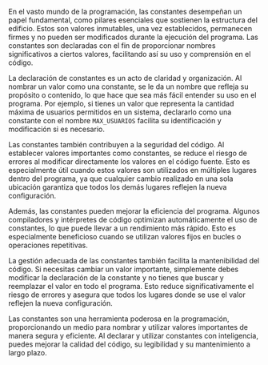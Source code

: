 En el vasto mundo de la programación, las constantes desempeñan un papel fundamental, como pilares esenciales que sostienen la estructura del edificio. Estos son valores inmutables, una vez establecidos, permanecen firmes y no pueden ser modificados durante la ejecución del programa. Las constantes son declaradas con el fin de proporcionar nombres significativos a ciertos valores, facilitando así su uso y comprensión en el código.

La declaración de constantes es un acto de claridad y organización. Al nombrar un valor como una constante, se le da un nombre que refleja su propósito o contenido, lo que hace que sea más fácil entender su uso en el programa. Por ejemplo, si tienes un valor que representa la cantidad máxima de usuarios permitidos en un sistema, declararlo como una constante con el nombre `MAX_USUARIOS` facilita su identificación y modificación si es necesario.

Las constantes también contribuyen a la seguridad del código. Al establecer valores importantes como constantes, se reduce el riesgo de errores al modificar directamente los valores en el código fuente. Esto es especialmente útil cuando estos valores son utilizados en múltiples lugares dentro del programa, ya que cualquier cambio realizado en una sola ubicación garantiza que todos los demás lugares reflejen la nueva configuración.

Además, las constantes pueden mejorar la eficiencia del programa. Algunos compiladores y intérpretes de código optimizan automáticamente el uso de constantes, lo que puede llevar a un rendimiento más rápido. Esto es especialmente beneficioso cuando se utilizan valores fijos en bucles o operaciones repetitivas.

La gestión adecuada de las constantes también facilita la mantenibilidad del código. Si necesitas cambiar un valor importante, simplemente debes modificar la declaración de la constante y no tienes que buscar y reemplazar el valor en todo el programa. Esto reduce significativamente el riesgo de errores y asegura que todos los lugares donde se use el valor reflejen la nueva configuración.

Las constantes son una herramienta poderosa en la programación, proporcionando un medio para nombrar y utilizar valores importantes de manera segura y eficiente. Al declarar y utilizar constantes con inteligencia, puedes mejorar la calidad del código, su legibilidad y su mantenimiento a largo plazo.
